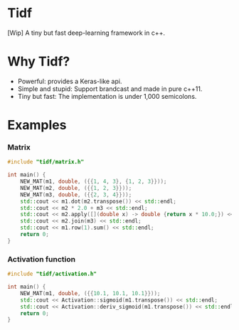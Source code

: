 # Tidf
[Wip] A tiny but fast deep-learning framework in c++.  

# Why Tidf?
* Powerful: provides a Keras-like api.
* Simple and stupid: Support brandcast and made in pure c++11.
* Tiny but fast: The implementation is under 1,000 semicolons.

# Examples

### Matrix
```cpp
#include "tidf/matrix.h"

int main() {
    NEW_MAT(m1, double, ({{1, 4, 3}, {1, 2, 3}}));
    NEW_MAT(m2, double, ({{1, 2, 3}}));
    NEW_MAT(m3, double, ({{2, 3, 4}}));
    std::cout << m1.dot(m2.transpose()) << std::endl;
    std::cout << m2 * 2.0 + m3 << std::endl;
    std::cout << m2.apply([](double x) -> double {return x * 10.0;}) << std::endl;
    std::cout << m2.join(m3) << std::endl;
    std::cout << m1.row(1).sum() << std::endl;
    return 0;
}
```

### Activation function
```cpp
#include "tidf/activation.h"

int main() {
    NEW_MAT(m1, double, ({{10.1, 10.1, 10.1}}));
    std::cout << Activation::sigmoid(m1.transpose()) << std::endl;
    std::cout << Activation::deriv_sigmoid(m1.transpose()) << std::endl;
    return 0;
}
```